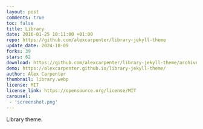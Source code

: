 ```yaml
---
layout: post
comments: true
toc: false
title: Library
date: 2016-01-25 10:11:00 +01:00
repo: https://github.com/alexcarpenter/library-jekyll-theme
update_date: 2024-10-09
forks: 39
stars: 62
download: https://github.com/alexcarpenter/library-jekyll-theme/archive/gh-pages.zip
demo: https://alexcarpenter.github.io/library-jekyll-theme/
author: Alex Carpenter
thumbnail: library.webp
license: MIT
license_link: https://opensource.org/license/MIT
carousel:
 - 'screenshot.png'
---
```


Library theme.
